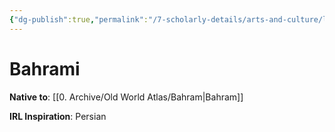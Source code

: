 ```yaml
---
{"dg-publish":true,"permalink":"/7-scholarly-details/arts-and-culture/languages/bahrami/"}
---
```


# Bahrami

**Native to**: [[0. Archive/Old World Atlas/Bahram\|Bahram]] 

**IRL Inspiration**: Persian 